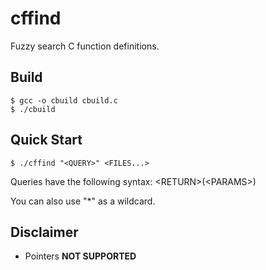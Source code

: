 # cffind

Fuzzy search C function definitions.

## Build

```console
$ gcc -o cbuild cbuild.c
$ ./cbuild
```

## Quick Start

```console
$ ./cffind "<QUERY>" <FILES...>
```

Queries have the following syntax:
    \<RETURN\>(\<PARAMS\>)

You can also use "*" as a wildcard.

## Disclaimer

- Pointers **NOT SUPPORTED**
